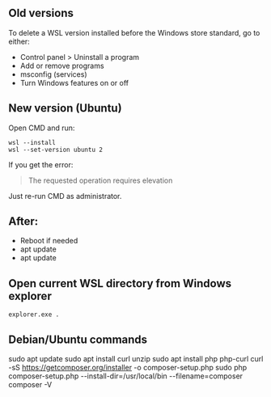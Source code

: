 ## Old versions

To delete a WSL version installed before the Windows store standard, go to either:

* Control panel > Uninstall a program
* Add or remove programs
* msconfig (services)
* Turn Windows features on or off

## New version (Ubuntu)

Open CMD and run:

```shell
wsl --install
wsl --set-version ubuntu 2
```

If you get the error:

> The requested operation requires elevation

Just re-run CMD as administrator.

## After:

* Reboot if needed
* apt update
* apt update

## Open current WSL directory from Windows explorer

```shell
explorer.exe .
```

## Debian/Ubuntu commands

sudo apt update
sudo apt install curl unzip
sudo apt install php php-curl
curl -sS https://getcomposer.org/installer -o composer-setup.php
sudo php composer-setup.php --install-dir=/usr/local/bin --filename=composer
composer -V
